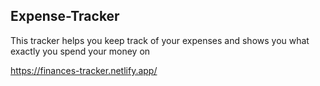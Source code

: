 ## Expense-Tracker
This tracker helps you keep track of your expenses and shows you what exactly you spend your money on

https://finances-tracker.netlify.app/
